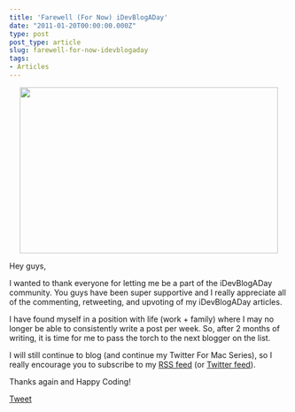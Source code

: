```yaml
---
title: 'Farewell (For Now) iDevBlogADay'
date: "2011-01-20T00:00:00.000Z"
type: post 
post_type: article
slug: farewell-for-now-idevblogaday
tags: 
- Articles
---
```

<p style="text-align: center;">
  <a href="http://brandontreb.com/wp-content/uploads/2011/01/44696226_farewell_ap466.jpeg"><img class="alignnone size-full wp-image-1407" title="_44696226_farewell_ap466" src="http://brandontreb.com/wp-content/uploads/2011/01/44696226_farewell_ap466.jpeg" alt="" width="466" height="300" /></a>
</p>

Hey guys,

I wanted to thank everyone for letting me be a part of the iDevBlogADay community. You guys have been super supportive and I really appreciate all of the commenting, retweeting, and upvoting of my iDevBlogADay articles.

I have found myself in a position with life (work + family) where I may no longer be able to consistently write a post per week. So, after 2 months of writing, it is time for me to pass the torch to the next blogger on the list.

I will still continue to blog (and continue my Twitter For Mac Series), so I really encourage you to subscribe to my [RSS feed][1] (or [Twitter feed][2]).

Thanks again and Happy Coding!

<div style="">
  <a href="http://twitter.com/share" class="twitter-share-button" data-count="horizontal" data-text="Farewell (For Now) iDevBlogADay" data-url="http://brandontreb.com/farewell-for-now-idevblogaday"  data-via="brandontreb" data-related="brandontreb:">Tweet</a>
</div>

 [1]: http://feeds2.feedburner.com/brandontreb
 [2]: http://twitter.com/brandontreb